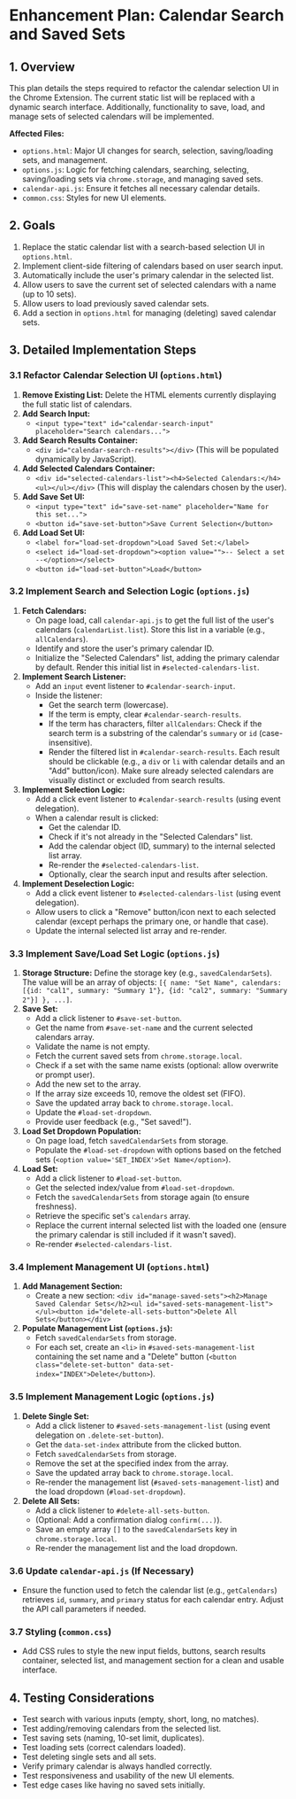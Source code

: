 # Enhancement Plan: Calendar Search and Saved Sets

## 1. Overview

This plan details the steps required to refactor the calendar selection UI in the Chrome Extension. The current static list will be replaced with a dynamic search interface. Additionally, functionality to save, load, and manage sets of selected calendars will be implemented.

**Affected Files:**

*   `options.html`: Major UI changes for search, selection, saving/loading sets, and management.
*   `options.js`: Logic for fetching calendars, searching, selecting, saving/loading sets via `chrome.storage`, and managing saved sets.
*   `calendar-api.js`: Ensure it fetches all necessary calendar details.
*   `common.css`: Styles for new UI elements.

## 2. Goals

1.  Replace the static calendar list with a search-based selection UI in `options.html`.
2.  Implement client-side filtering of calendars based on user search input.
3.  Automatically include the user's primary calendar in the selected list.
4.  Allow users to save the current set of selected calendars with a name (up to 10 sets).
5.  Allow users to load previously saved calendar sets.
6.  Add a section in `options.html` for managing (deleting) saved calendar sets.

## 3. Detailed Implementation Steps

### 3.1 Refactor Calendar Selection UI (`options.html`)

1.  **Remove Existing List:** Delete the HTML elements currently displaying the full static list of calendars.
2.  **Add Search Input:**
    *   `<input type="text" id="calendar-search-input" placeholder="Search calendars...">`
3.  **Add Search Results Container:**
    *   `<div id="calendar-search-results"></div>` (This will be populated dynamically by JavaScript).
4.  **Add Selected Calendars Container:**
    *   `<div id="selected-calendars-list"><h4>Selected Calendars:</h4><ul></ul></div>` (This will display the calendars chosen by the user).
5.  **Add Save Set UI:**
    *   `<input type="text" id="save-set-name" placeholder="Name for this set...">`
    *   `<button id="save-set-button">Save Current Selection</button>`
6.  **Add Load Set UI:**
    *   `<label for="load-set-dropdown">Load Saved Set:</label>`
    *   `<select id="load-set-dropdown"><option value="">-- Select a set --</option></select>`
    *   `<button id="load-set-button">Load</button>`

### 3.2 Implement Search and Selection Logic (`options.js`)

1.  **Fetch Calendars:**
    *   On page load, call `calendar-api.js` to get the full list of the user's calendars (`calendarList.list`). Store this list in a variable (e.g., `allCalendars`).
    *   Identify and store the user's primary calendar ID.
    *   Initialize the "Selected Calendars" list, adding the primary calendar by default. Render this initial list in `#selected-calendars-list`.
2.  **Implement Search Listener:**
    *   Add an `input` event listener to `#calendar-search-input`.
    *   Inside the listener:
        *   Get the search term (lowercase).
        *   If the term is empty, clear `#calendar-search-results`.
        *   If the term has characters, filter `allCalendars`: Check if the search term is a substring of the calendar's `summary` or `id` (case-insensitive).
        *   Render the filtered list in `#calendar-search-results`. Each result should be clickable (e.g., a `div` or `li` with calendar details and an "Add" button/icon). Make sure already selected calendars are visually distinct or excluded from search results.
3.  **Implement Selection Logic:**
    *   Add a click event listener to `#calendar-search-results` (using event delegation).
    *   When a calendar result is clicked:
        *   Get the calendar ID.
        *   Check if it's not already in the "Selected Calendars" list.
        *   Add the calendar object (ID, summary) to the internal selected list array.
        *   Re-render the `#selected-calendars-list`.
        *   Optionally, clear the search input and results after selection.
4.  **Implement Deselection Logic:**
    *   Add a click event listener to `#selected-calendars-list` (using event delegation).
    *   Allow users to click a "Remove" button/icon next to each selected calendar (except perhaps the primary one, or handle that case).
    *   Update the internal selected list array and re-render.

### 3.3 Implement Save/Load Set Logic (`options.js`)

1.  **Storage Structure:** Define the storage key (e.g., `savedCalendarSets`). The value will be an array of objects: `[{ name: "Set Name", calendars: [{id: "cal1", summary: "Summary 1"}, {id: "cal2", summary: "Summary 2"}] }, ...]`.
2.  **Save Set:**
    *   Add a click listener to `#save-set-button`.
    *   Get the name from `#save-set-name` and the current selected calendars array.
    *   Validate the name is not empty.
    *   Fetch the current saved sets from `chrome.storage.local`.
    *   Check if a set with the same name exists (optional: allow overwrite or prompt user).
    *   Add the new set to the array.
    *   If the array size exceeds 10, remove the oldest set (FIFO).
    *   Save the updated array back to `chrome.storage.local`.
    *   Update the `#load-set-dropdown`.
    *   Provide user feedback (e.g., "Set saved!").
3.  **Load Set Dropdown Population:**
    *   On page load, fetch `savedCalendarSets` from storage.
    *   Populate the `#load-set-dropdown` with options based on the fetched sets (`<option value='SET_INDEX'>Set Name</option>`).
4.  **Load Set:**
    *   Add a click listener to `#load-set-button`.
    *   Get the selected index/value from `#load-set-dropdown`.
    *   Fetch the `savedCalendarSets` from storage again (to ensure freshness).
    *   Retrieve the specific set's `calendars` array.
    *   Replace the current internal selected list with the loaded one (ensure the primary calendar is still included if it wasn't saved).
    *   Re-render `#selected-calendars-list`.

### 3.4 Implement Management UI (`options.html`)

1.  **Add Management Section:**
    *   Create a new section: `<div id="manage-saved-sets"><h2>Manage Saved Calendar Sets</h2><ul id="saved-sets-management-list"></ul><button id="delete-all-sets-button">Delete All Sets</button></div>`
2.  **Populate Management List (`options.js`):**
    *   Fetch `savedCalendarSets` from storage.
    *   For each set, create an `<li>` in `#saved-sets-management-list` containing the set name and a "Delete" button (`<button class="delete-set-button" data-set-index="INDEX">Delete</button>`).

### 3.5 Implement Management Logic (`options.js`)

1.  **Delete Single Set:**
    *   Add a click listener to `#saved-sets-management-list` (using event delegation on `.delete-set-button`).
    *   Get the `data-set-index` attribute from the clicked button.
    *   Fetch `savedCalendarSets` from storage.
    *   Remove the set at the specified index from the array.
    *   Save the updated array back to `chrome.storage.local`.
    *   Re-render the management list (`#saved-sets-management-list`) and the load dropdown (`#load-set-dropdown`).
2.  **Delete All Sets:**
    *   Add a click listener to `#delete-all-sets-button`.
    *   (Optional: Add a confirmation dialog `confirm(...)`).
    *   Save an empty array `[]` to the `savedCalendarSets` key in `chrome.storage.local`.
    *   Re-render the management list and the load dropdown.

### 3.6 Update `calendar-api.js` (If Necessary)

*   Ensure the function used to fetch the calendar list (e.g., `getCalendars`) retrieves `id`, `summary`, and `primary` status for each calendar entry. Adjust the API call parameters if needed.

### 3.7 Styling (`common.css`)

*   Add CSS rules to style the new input fields, buttons, search results container, selected list, and management section for a clean and usable interface.

## 4. Testing Considerations

*   Test search with various inputs (empty, short, long, no matches).
*   Test adding/removing calendars from the selected list.
*   Test saving sets (naming, 10-set limit, duplicates).
*   Test loading sets (correct calendars loaded).
*   Test deleting single sets and all sets.
*   Verify primary calendar is always handled correctly.
*   Test responsiveness and usability of the new UI elements.
*   Test edge cases like having no saved sets initially.
